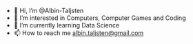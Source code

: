 - 👋 Hi, I’m @Albin-Taljsten
- 👀 I’m interested in Computers, Computer Games and Coding
- 🌱 I’m currently learning Data Science
- 📫 How to reach me albin.taljsten@gmail.com

<!---
Albin-Taljsten/Albin-Taljsten is a ✨ special ✨ repository because its `README.md` (this file) appears on your GitHub profile.
You can click the Preview link to take a look at your changes.
--->
